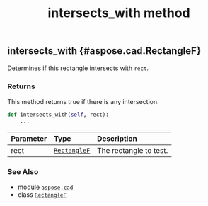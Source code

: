 ﻿---
title: intersects_with method
second_title: Aspose.CAD for Python via .NET API References
description: 
type: docs
weight: 70
url: /python-net/aspose.cad/rectanglef/intersects_with/
is_root: false
---

## intersects_with {#aspose.cad.RectangleF}

Determines if this rectangle intersects with `rect`.


### Returns 


This method returns true if there is any intersection.


```python
def intersects_with(self, rect):
    ...
```


| Parameter | Type | Description |
| :- | :- | :- |
| rect | [`RectangleF`](/cad/python-net/aspose.cad/rectanglef) | The rectangle to test. |



### See Also
* module [`aspose.cad`](../../)
* class [`RectangleF`](/cad/python-net/aspose.cad/rectanglef)
